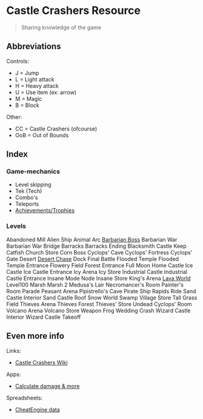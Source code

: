 # Castle Crashers Resource

> Sharing knowledge of the game

## Abbreviations

Controls:

- J = Jump
- L = Light attack
- H = Heavy attack
- U = Use item (ex: arrow)
- M = Magic
- B = Block

Other:

- CC = Castle Crashers (ofcourse)
- OoB = Out of Bounds

## Index

### Game-mechanics

- Level skipping
- Tek (Tech)
- Combo's
- Teleports
- [Achievements/Trophies](/Mechanics/Achievements.md)

### Levels

Abandoned Mill
Alien Ship
Animal Arc
[Barbarian Boss](/Levels/BarbarianBoss.md)
Barbarian War
Barbarian War Bridge
Barracks
Barracks Ending
Blacksmith
Castle Keep
Catfish
Church Store
Corn Boss
Cyclops' Cave
Cyclops' Fortress
Cyclops' Gate
Desert
[Desert Chase](/Levels/DesertChase.md)
Dock
Final Battle
Flooded Temple
Flooded Temple Entrance
Flowery Field
Forest Entrance
Full Moon
Home Castle
Ice Castle
Ice Castle Entrance
Icy Arena
Icy Store
Industrial Castle
Industrial Castle Entrance
Insane Mode Node
Insane Store
King's Arena
[Lava World](/Levels/LavaWorld.md)
Level100
Marsh
Marsh 2
Medusa's Lair
Necromancer's Room
Painter's Room
Parade
Peasant Arena
Pipistrello's Cave
Pirate Ship
Rapids Ride
Sand Castle Interior
Sand Castle Roof
Snow World
Swamp Village Store
Tall Grass Field
Thieves Arena
Thieves Forest
Thieves' Store
Undead Cyclops' Room
Volcano Arena
Volcano Store
Weapon Frog
Wedding Crash
Wizard Castle Interior
Wizard Castle Takeoff

## Even more info

Links:

- [Castle Crashers Wiki](https://castlecrashers.fandom.com)

Apps:

- [Calculate damage & more](https://a1rpun.github.io/castle-crashers-stats/)

Spreadsheets:

- [CheatEngine data](https://docs.google.com/spreadsheets/d/1vsrf9KrzcrKVIjyHcOtaErx58amaT5JZy50lexA6_F4/edit?usp=sharing)